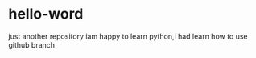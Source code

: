 # hello-word
just another repository
iam happy to learn python,i had learn how to use github branch 
